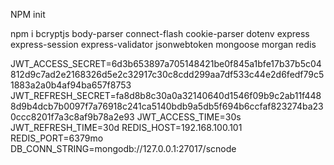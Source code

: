 NPM init
 
npm i bcryptjs body-parser connect-flash cookie-parser dotenv express express-session express-validator jsonwebtoken mongoose morgan redis

JWT_ACCESS_SECRET=6d3b653897a705148421be0f845a1bfe17b37b5c04812d9c7ad2e2168326d5e2c32917c30c8cdd299aa7df533c44e2d6fedf79c51883a2a0b4af94ba657f8753
JWT_REFRESH_SECRET=fa8d8b8c30a0a32140640d1546f09b9c2ab11f4488d9b4dcb7b0097f7a76918c241ca5140bdb9a5db5f694b6ccfaf823274ba230ccc8201f7a3c8af9b78a2e93
JWT_ACCESS_TIME=30s
JWT_REFRESH_TIME=30d
REDIS_HOST=192.168.100.101
REDIS_PORT=6379mo
DB_CONN_STRING=mongodb://127.0.0.1:27017/scnode
